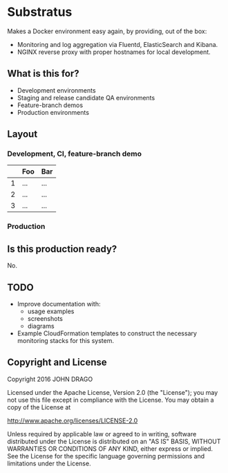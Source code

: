 
# Substratus

Makes a Docker environment easy again, by providing, out of the box:

  * Monitoring and log aggregation via Fluentd, ElasticSearch and Kibana.
  * NGINX reverse proxy with proper hostnames for local development.

## What is this for?

  * Development environments
  * Staging and release candidate QA environments
  * Feature-branch demos
  * Production environments

## Layout

### Development, CI, feature-branch demo

|   | Foo | Bar |
|---|-----|-----|
| 1 | ... | ... |
| 2 | ... | ... |
| 3 | ... | ... |

### Production

## Is this production ready?

No.

## TODO

  * Improve documentation with:
    * usage examples
    * screenshots
    * diagrams
  * Example CloudFormation templates to construct the necessary monitoring stacks for this system.

## Copyright and License

Copyright 2016 JOHN DRAGO

Licensed under the Apache License, Version 2.0 (the "License");
you may not use this file except in compliance with the License.
You may obtain a copy of the License at

http://www.apache.org/licenses/LICENSE-2.0

Unless required by applicable law or agreed to in writing, software
distributed under the License is distributed on an "AS IS" BASIS,
WITHOUT WARRANTIES OR CONDITIONS OF ANY KIND, either express or implied.
See the License for the specific language governing permissions and
limitations under the License.
